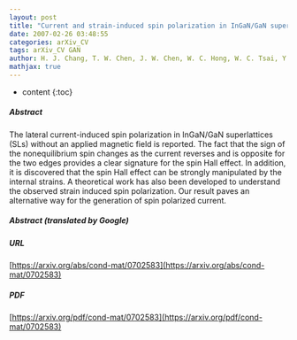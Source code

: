 ```yaml
---
layout: post
title: "Current and strain-induced spin polarization in InGaN/GaN superlattices"
date: 2007-02-26 03:48:55
categories: arXiv_CV
tags: arXiv_CV GAN
author: H. J. Chang, T. W. Chen, J. W. Chen, W. C. Hong, W. C. Tsai, Y. F. Chen, G. Y. Guo
mathjax: true
---
```


* content
{:toc}

##### Abstract
The lateral current-induced spin polarization in InGaN/GaN superlattices (SLs) without an applied magnetic field is reported. The fact that the sign of the nonequilibrium spin changes as the current reverses and is opposite for the two edges provides a clear signature for the spin Hall effect. In addition, it is discovered that the spin Hall effect can be strongly manipulated by the internal strains. A theoretical work has also been developed to understand the observed strain induced spin polarization. Our result paves an alternative way for the generation of spin polarized current.

##### Abstract (translated by Google)


##### URL
[https://arxiv.org/abs/cond-mat/0702583](https://arxiv.org/abs/cond-mat/0702583)

##### PDF
[https://arxiv.org/pdf/cond-mat/0702583](https://arxiv.org/pdf/cond-mat/0702583)

